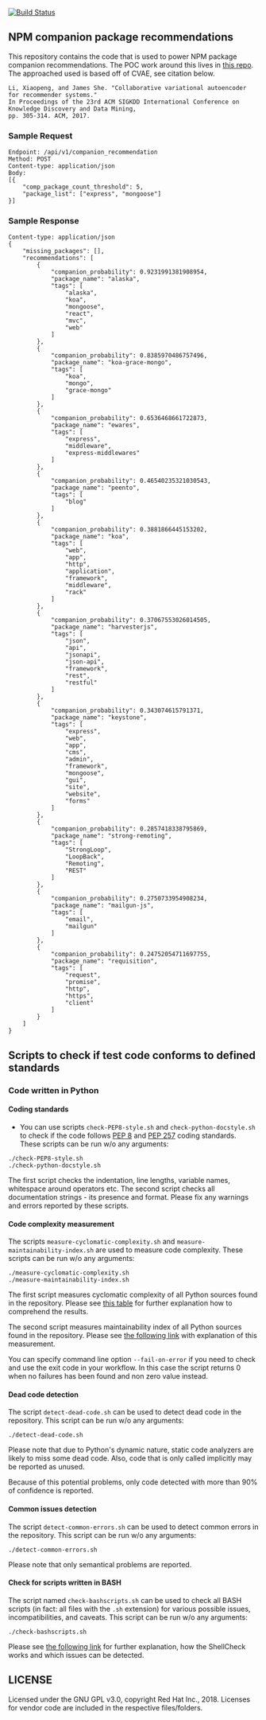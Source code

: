 [![Build Status](https://ci.centos.org/buildStatus/icon?job=devtools-fabric8-analytics-npm-insights-f8a-build-master)](https://ci.centos.org/job/devtools-fabric8-analytics-npm-insights-f8a-build-master/)

NPM companion package recommendations
-------------------------------------

This repository contains the code that is used to power NPM package companion
recommendations. The POC work around this lives in [this repo](https://github.com/fabric8-analytics/poc-npm-stack-analysis).
The approached used is based off of CVAE, see citation below.

```
Li, Xiaopeng, and James She. "Collaborative variational autoencoder for recommender systems."  
In Proceedings of the 23rd ACM SIGKDD International Conference on Knowledge Discovery and Data Mining,  
pp. 305-314. ACM, 2017.
```

### Sample Request

```
Endpoint: /api/v1/companion_recommendation
Method: POST
Content-type: application/json
Body:
[{
	"comp_package_count_threshold": 5,
	"package_list": ["express", "mongoose"]
}]
```

### Sample Response

```
Content-type: application/json
{
    "missing_packages": [],
    "recommendations": [
        {
            "companion_probability": 0.9231991381908954,
            "package_name": "alaska",
            "tags": [
                "alaska",
                "koa",
                "mongoose",
                "react",
                "mvc",
                "web"
            ]
        },
        {
            "companion_probability": 0.8385970486757496,
            "package_name": "koa-grace-mongo",
            "tags": [
                "koa",
                "mongo",
                "grace-mongo"
            ]
        },
        {
            "companion_probability": 0.6536468661722873,
            "package_name": "ewares",
            "tags": [
                "express",
                "middleware",
                "express-middlewares"
            ]
        },
        {
            "companion_probability": 0.46540235321030543,
            "package_name": "peento",
            "tags": [
                "blog"
            ]
        },
        {
            "companion_probability": 0.3881866445153202,
            "package_name": "koa",
            "tags": [
                "web",
                "app",
                "http",
                "application",
                "framework",
                "middleware",
                "rack"
            ]
        },
        {
            "companion_probability": 0.37067553026014505,
            "package_name": "harvesterjs",
            "tags": [
                "json",
                "api",
                "jsonapi",
                "json-api",
                "framework",
                "rest",
                "restful"
            ]
        },
        {
            "companion_probability": 0.343074615791371,
            "package_name": "keystone",
            "tags": [
                "express",
                "web",
                "app",
                "cms",
                "admin",
                "framework",
                "mongoose",
                "gui",
                "site",
                "website",
                "forms"
            ]
        },
        {
            "companion_probability": 0.2857418338795869,
            "package_name": "strong-remoting",
            "tags": [
                "StrongLoop",
                "LoopBack",
                "Remoting",
                "REST"
            ]
        },
        {
            "companion_probability": 0.2750733954908234,
            "package_name": "mailgun-js",
            "tags": [
                "email",
                "mailgun"
            ]
        },
        {
            "companion_probability": 0.24752054711697755,
            "package_name": "requisition",
            "tags": [
                "request",
                "promise",
                "http",
                "https",
                "client"
            ]
        }
    ]
}
```

## Scripts to check if test code conforms to defined standards

### Code written in Python

#### Coding standards

- You can use scripts `check-PEP8-style.sh` and `check-python-docstyle.sh` to check if the code follows [PEP 8](https://www.python.org/dev/peps/pep-0008/) and [PEP 257](https://www.python.org/dev/peps/pep-0257/) coding standards. These scripts can be run w/o any arguments:

```
./check-PEP8-style.sh
./check-python-docstyle.sh
```

The first script checks the indentation, line lengths, variable names, whitespace around operators etc. The second
script checks all documentation strings - its presence and format. Please fix any warnings and errors reported by these
scripts.

#### Code complexity measurement

The scripts `measure-cyclomatic-complexity.sh` and `measure-maintainability-index.sh` are used to measure code complexity. These scripts can be run w/o any arguments:

```
./measure-cyclomatic-complexity.sh
./measure-maintainability-index.sh
```

The first script measures cyclomatic complexity of all Python sources found in the repository. Please see [this table](https://radon.readthedocs.io/en/latest/commandline.html#the-cc-command) for further explanation how to comprehend the results.

The second script measures maintainability index of all Python sources found in the repository. Please see [the following link](https://radon.readthedocs.io/en/latest/commandline.html#the-mi-command) with explanation of this measurement.

You can specify command line option `--fail-on-error` if you need to check and use the exit code in your workflow. In this case the script returns 0 when no failures has been found and non zero value instead.

#### Dead code detection

The script `detect-dead-code.sh` can be used to detect dead code in the repository. This script can be run w/o any arguments:

```
./detect-dead-code.sh
```

Please note that due to Python's dynamic nature, static code analyzers are likely to miss some dead code. Also, code that is only called implicitly may be reported as unused.

Because of this potential problems, only code detected with more than 90% of confidence is reported.

#### Common issues detection

The script `detect-common-errors.sh` can be used to detect common errors in the repository. This script can be run w/o any arguments:

```
./detect-common-errors.sh
```

Please note that only semantical problems are reported.

#### Check for scripts written in BASH

The script named `check-bashscripts.sh` can be used to check all BASH scripts (in fact: all files with the `.sh` extension) for various possible issues, incompatibilities, and caveats. This script can be run w/o any arguments:

```
./check-bashscripts.sh
```

Please see [the following link](https://github.com/koalaman/shellcheck) for further explanation, how the ShellCheck works and which issues can be detected.

## LICENSE

Licensed under the GNU GPL v3.0, copyright Red Hat Inc., 2018. Licenses for vendor code are included in the respective files/folders.

